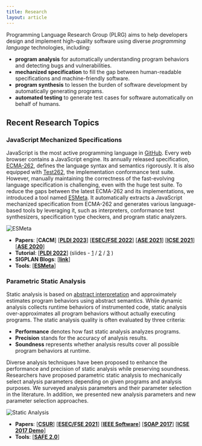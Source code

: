```yaml
---
title: Research
layout: article
---
```


Programming Language Research Group (PLRG) aims to help developers design and
implement high-quality software using diverse _programming language_
technologies, including:
- **program analysis** for automatically understanding program behaviors and
  detecting bugs and vulnerabilities.
- **mechanized specification** to fill the gap between human-readable
  specifications and machine-friendly software.
- **program synthesis** to lessen the burden of software development by
  automatically generating programs.
- **automated testing** to generate test cases for software automatically on
  behalf of humans.

## Recent Research Topics


### JavaScript Mechanized Specifications

JavaScript is the most active programming language in
[GitHub](https://octoverse.github.com/2022/top-programming-languages). Every web
browser contains a JavaScript engine. Its annually released specification,
[ECMA-262](https://www.ecma-international.org/publications-and-standards/standards/ecma-262/),
defines the language syntax and semantics rigorously. It is also equipped with
[Test262](https://github.com/tc39/test262), the implementation conformance test
suite. However, manually maintaining the correctness of the fast-evolving
language specification is challenging, even with the huge test suite. To reduce
the gaps between the latest ECMA-262 and its implementations, we introduced a
tool named [ESMeta](https://github.com/es-meta/esmeta). It automatically
extracts a JavaScript mechanized specification from ECMA-262 and generates
various language-based tools by leveraging it, such as interpreters, conformance
test synthesizers, specification type checkers, and program static analyzers.

![ESMeta](/assets/images/research/esmeta.jpg)

- **Papers**:
    [**CACM**]
    [**[PLDI 2023](/assets/data/publication/pldi23-park-jestfs.pdf)**]
    [**[ESEC/FSE 2022](/assets/data/publication/fse22-park-jsaver.pdf)**]
    [**[ASE 2021](/assets/data/publication/ase21-park-jstar.pdf)**]
    [**[ICSE 2021](/assets/data/publication/icse21-park-jest.pdf)**]
    [**[ASE 2020](/assets/data/publication/ase20-park-jiset.pdf)**]
- **Tutorial**:
    [**[PLDI 2022](https://pldi22.sigplan.org/details/pldi-2022-tutorials/1/Filling-the-gap-between-the-JavaScript-language-specification-and-tools-using-the-JIS)**]
    (slides -
    [1](/assets/data/slides/2022/pldi22-tutorial-1.pdf) /
    [2](/assets/data/slides/2022/pldi22-tutorial-2.pdf) /
    [3](/assets/data/slides/2022/pldi22-tutorial-3.pdf)
    )
- **SIGPLAN Blogs**:
    [[**link**](https://blog.sigplan.org/2023/01/12/from-research-prototypes-to-continuous-integration-guiding-the-design-and-implementation-of-javascript/)]
- **Tools**:
    [**[ESMeta](https://github.com/es-meta/esmeta)**]



### Parametric Static Analysis

Static analysis is based on [abstract
interpretation](https://doi.org/10.1145/512950.512973) and approximately
estimates program behaviors using abstract semantics. While dynamic analysis
collects runtime behaviors of instrumented code, static analysis
over-approximates all program behaviors without actually executing programs. The
static analysis quality is often evaluated by three criteria:

- **Performance** denotes how fast static analysis analyzes programs. 
- **Precision** stands for the accuracy of analysis results.
- **Soundness** represents whether analysis results cover all possible program
  behaviors at runtime.

Diverse analysis techniques have been proposed to enhance the performance and
precision of static analysis while preserving soundness. Researchers have
proposed parametric static analysis to mechanically select analysis parameters
depending on given programs and analysis purposes. We surveyed analysis
parameters and their parameter selection in the literature. In addition, we
presented new analysis parameters and new parameter selection approaches.

![Static Analysis](/assets/images/research/static-analysis.jpg)
- **Papers**:
    [**[CSUR](/assets/data/publication/csur21-park-psa.pdf)**]
    [**[ESEC/FSE 2021](/assets/data/publication/fse21-park-ds.pdf)**]
    [**[IEEE Software](/assets/data/publication/ieeesw19.pdf)**]
    [**[SOAP 2017](/assets/data/publication/soap17.pdf)**]
    [**[ICSE 2017 Demo](/assets/data/publication/icse-demo17.pdf)**]
- **Tools**:
    [**[SAFE 2.0](https://github.com/sukyoung/safe)**]
